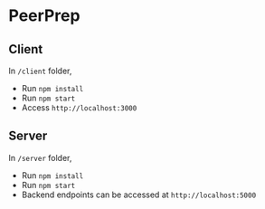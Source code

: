 # PeerPrep

## Client

In `/client` folder,
- Run `npm install`
- Run `npm start`
- Access `http://localhost:3000`

## Server

In `/server` folder,
- Run `npm install`
- Run `npm start`
- Backend endpoints can be accessed at `http://localhost:5000`

